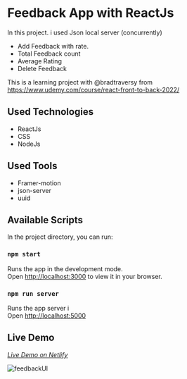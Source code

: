 # Feedback App with ReactJs


In this project. i used Json local server (concurrently) 
+ Add Feedback with rate.
+ Total Feedback count
+ Average Rating
+ Delete Feedback



This is a learning project with @bradtraversy from https://www.udemy.com/course/react-front-to-back-2022/


## Used Technologies 
+ ReactJs
+ CSS
+ NodeJs

## Used Tools
+ Framer-motion
+ json-server
+ uuid


## Available Scripts

In the project directory, you can run:

### `npm start`

Runs the app in the development mode.\
Open [http://localhost:3000](http://localhost:3000) to view it in your browser.


### `npm run server`
Runs the app server i\
Open [http://localhost:5000](http://localhost:5000) 


## Live Demo 
*[Live Demo on Netlify](https://full-stack-feedbackapp.netlify.app/)*


![feedbackUI](https://user-images.githubusercontent.com/96074949/149532435-88bce593-7836-4543-91f4-5cb6f5a5bc58.jpg)






